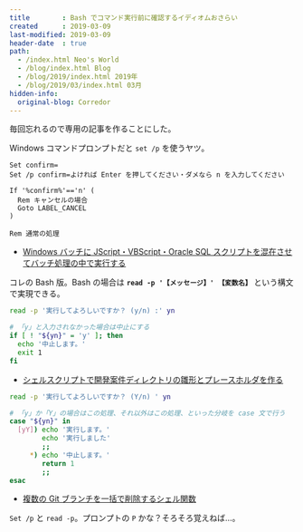 ```yaml
---
title        : Bash でコマンド実行前に確認するイディオムおさらい
created      : 2019-03-09
last-modified: 2019-03-09
header-date  : true
path:
  - /index.html Neo's World
  - /blog/index.html Blog
  - /blog/2019/index.html 2019年
  - /blog/2019/03/index.html 03月
hidden-info:
  original-blog: Corredor
---
```


毎回忘れるので専用の記事を作ることにした。

Windows コマンドプロンプトだと `set /p` を使うヤツ。

```batch
Set confirm=
Set /p confirm=よければ Enter を押してください・ダメなら n を入力してください

If '%confirm%'=='n' (
  Rem キャンセルの場合
  Goto LABEL_CANCEL
)

Rem 通常の処理
```

- [Windows バッチに JScript・VBScript・Oracle SQL スクリプトを混在させてバッチ処理の中で実行する](/blog/2016/10/28-01.html)

コレの Bash 版。Bash の場合は **`read -p '【メッセージ】' 【変数名】`** という構文で実現できる。

```bash
read -p '実行してよろしいですか？ (y/n) :' yn

# 「y」と入力されなかった場合は中止にする
if [ ! "${yn}" = 'y' ]; then
  echo '中止します。'
  exit 1
fi
```

- [シェルスクリプトで開発案件ディレクトリの雛形とプレースホルダを作る](/blog/2018/09/11-01.html)

```bash
read -p '実行してよろしいですか？ (Y/n) ' yn

# 「y」か「Y」の場合はこの処理、それ以外はこの処理、といった分岐を case 文で行う
case "${yn}" in
  [yY]) echo '実行します。'
        echo '実行しました'
        ;;
     *) echo '中止します。'
        return 1
        ;;
esac
```

- [複数の Git ブランチを一括で削除するシェル関数](/blog/2019/01/13-01.html)

`Set /p` と `read -p`。プロンプトの `P` かな？そろそろ覚えねば…。
